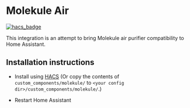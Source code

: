 # Molekule Air

[![hacs_badge](https://img.shields.io/badge/HACS-Default-41BDF5.svg?style=for-the-badge)](https://github.com/hacs/integration)

This integration is an attempt to bring Molekule air purifier compatibility to Home Assistant.

## Installation instructions

- Install using [HACS](https://hacs.xyz) (Or copy the contents of `custom_components/molekule/` to `<your config dir>/custom_components/molekule/`.)

- Restart Home Assistant
